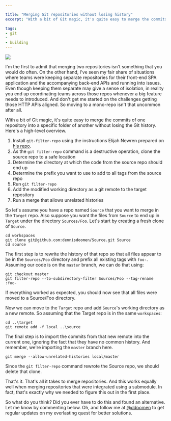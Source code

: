 ```yaml
---

title: "Merging Git repositories without losing history"
excerpt: "With a bit of Git magic, it's quite easy to merge the commits of one repository into a specific folder of another without losing the Git history"

tags:
- git
- 
- building
---
```


<img src="{{ site.url }}{{ site.baseurl }}/assets/images/posts/2023/merging.jpg" class="align-center"/> 

I'm the first to admit that merging two repositories isn't something that you would do often. On the other hand, I've seen my fair share of situations where teams were keeping separate repositories for their front-end SPA application and the accompanying back-end APIs and running into issues. Even though keeping them separate may give a sense of isolation, in reality you end up coordinating teams across those repos whenever a big feature needs to introduced. And don't get me started on the challenges getting those HTTP APIs aligned. So moving to a mono-repo isn't that uncommon after all. 

With a bit of Git magic, it's quite easy to merge the commits of one repository into a specific folder of another without losing the Git history. Here's a high-level overview. 

1. Install `git-filter-repo` using the instructions Elijah Newren prepared on [his repo](https://github.com/newren/git-filter-repo#how-do-i-install-it). 
1. As the `git filter-repo` command is a destructive operation, clone the source repo to a safe location
1. Determine the directory at which the code from the source repo should end up
1. Determine the prefix you want to use to add to all tags from the source repo
1. Run `git filter-repo`
1. Add the modified working directory as a git remote to the target repository
1. Run a merge that allows unrelated histories

So let's assume you have a repo named `Source` that you want to merge in the `Target` repo. Also suppose you want the files from `Source` to end up in `Target` under the directory `Sources/Foo`. Let's start by creating a fresh clone of `Source`. 

    cd workspaces
    git clone git@github.com:dennisdoomen/Source.git Source
    cd source

The first step is to rewrite the history of that repo so that all files appear to be in the `Sources/Foo` directory  and prefix all existing tags with `foo-`. Assuming our code is on the `master` branch, we can do that using:

    git checkout master
    git filter-repo --to-subdirectory-filter Sources/Foo --tag-rename :foo-

If everything worked as expected, you should now see that all files were moved to a Source/Foo directory.

Now we can move to the `Target` repo and add `Source`'s working directory as a new remote. So assuming that the Target repo is in the same `workspaces`:

    cd ..\target
    git remote add -f local ..\source
	
The final step is to import the commits from that new remote into the current one, ignoring the fact that they have no common history. And remember, we're importing the `master` branch here.

	git merge --allow-unrelated-histories local/master

Since the `git filter-repo` command rewrote the Source repo, we should delete that clone. 

That's it. That's all it takes to merge repositories. And this works equally well when merging repositories that were integrated using a submodule. In fact, that's exactly why we needed to figure this out in the first place. 

So what do you think? Did you ever have to do this and found an alternative. Let me know by commenting below. Oh, and follow me at [@ddoomen](https://twitter.com/ddoomen) to get regular updates on my everlasting quest for better solutions.
